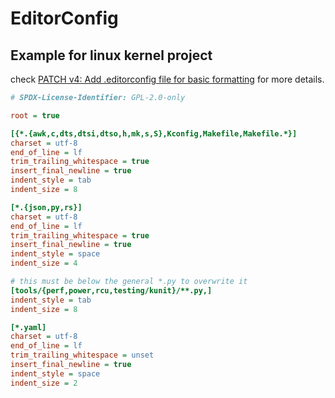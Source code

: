 # EditorConfig

## Example for linux kernel project

check [PATCH v4: Add .editorconfig file for basic formatting](https://lore.kernel.org/lkml/CANiq72kDJA8e0b+Mo_sxLUXs70E-P2un8GM+XtADr7RpM4eaKA@mail.gmail.com/T/) for more details.

```ini
# SPDX-License-Identifier: GPL-2.0-only

root = true

[{*.{awk,c,dts,dtsi,dtso,h,mk,s,S},Kconfig,Makefile,Makefile.*}]
charset = utf-8
end_of_line = lf
trim_trailing_whitespace = true
insert_final_newline = true
indent_style = tab
indent_size = 8

[*.{json,py,rs}]
charset = utf-8
end_of_line = lf
trim_trailing_whitespace = true
insert_final_newline = true
indent_style = space
indent_size = 4

# this must be below the general *.py to overwrite it
[tools/{perf,power,rcu,testing/kunit}/**.py,]
indent_style = tab
indent_size = 8

[*.yaml]
charset = utf-8
end_of_line = lf
trim_trailing_whitespace = unset
insert_final_newline = true
indent_style = space
indent_size = 2
```
